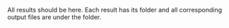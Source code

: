 All results should be here. Each result has its folder and all corresponding output files
are under the folder.